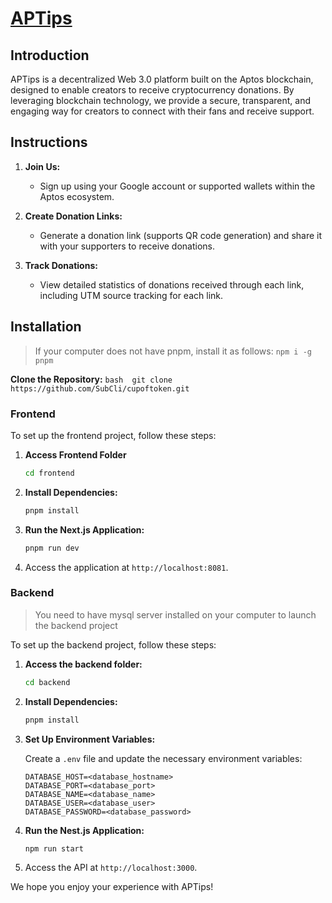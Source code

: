 # [APTips](http://aptips.subcli.top)

## Introduction

APTips is a decentralized Web 3.0 platform built on the Aptos blockchain, designed to enable creators to receive cryptocurrency donations. By leveraging blockchain technology, we provide a secure, transparent, and engaging way for creators to connect with their fans and receive support.

## Instructions

1. **Join Us:**
   - Sign up using your Google account or supported wallets within the Aptos ecosystem.
   
2. **Create Donation Links:**
   - Generate a donation link (supports QR code generation) and share it with your supporters to receive donations.

3. **Track Donations:**
   - View detailed statistics of donations received through each link, including UTM source tracking for each link.

## Installation

> If your computer does not have pnpm, install it as follows:
> `npm i -g pnpm`

**Clone the Repository:**
	    ```bash 
	    git clone https://github.com/SubCli/cupoftoken.git
	    ```
### Frontend

To set up the frontend project, follow these steps:

1. **Access Frontend Folder**

	```bash
	cd frontend
	```
	  
2. **Install Dependencies:**

    ```bash
    pnpm install
    ```

3. **Run the Next.js Application:**

    ```bash
    pnpm run dev
    ```

4. Access the application at `http://localhost:8081`.

### Backend

> You need to have mysql server installed on your computer to launch the backend project

To set up the backend project, follow these steps:

1. **Access the backend folder:**

    ```bash
    cd backend
    ```

2. **Install Dependencies:**

    ```bash
    pnpm install
    ```

3. **Set Up Environment Variables:**

    Create a `.env` file and update the necessary environment variables:

    ```code
    DATABASE_HOST=<database_hostname>
    DATABASE_PORT=<database_port>
    DATABASE_NAME=<database_name>
    DATABASE_USER=<database_user>
    DATABASE_PASSWORD=<database_password>
    ```

4. **Run the Nest.js Application:**

    ```bash
    npm run start
    ```

5. Access the API at `http://localhost:3000`.

We hope you enjoy your experience with APTips!